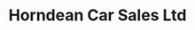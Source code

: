 ---
title: "Horndean Car Sales Ltd"
url: /horndean-waterlooville/horndean-car-sales-ltd/
shop: car
---